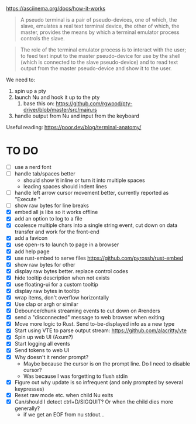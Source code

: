 https://asciinema.org/docs/how-it-works

> A pseudo terminal is a pair of pseudo-devices, one of which, the slave, emulates a real text terminal device, the other of which, the master, provides the means by which a terminal emulator process controls the slave. 

> The role of the terminal emulator process is to interact with the user; to feed text input to the master pseudo-device for use by the shell (which is connected to the slave pseudo-device) and to read text output from the master pseudo-device and show it to the user.

We need to:

1. spin up a pty
2. launch Nu and hook it up to the pty
   1. base this on: https://github.com/rgwood/pty-driver/blob/master/src/main.rs
3. handle output from Nu and input from the keyboard

Useful reading:
https://poor.dev/blog/terminal-anatomy/

# TO DO

- [ ] use a nerd font
- [ ] handle tab/spaces better
  - should show \t inline or turn it into multiple spaces
  - leading spaces should indent lines
- [ ] handle left arrow cursor movement better, currently reported as "Execute "
- [ ] show raw bytes for line breaks
- [x] embed all js libs so it works offline
- [x] add an option to log to a file
- [x] coalesce multiple chars into a single string event, cut down on data transfer and work for the front-end
- [x] add a favicon
- [x] use open-rs to launch to page in a browser
- [x] add help page
- [x] use rust-embed to serve files https://github.com/pyrossh/rust-embed
- [x] show raw bytes for other
- [x] display raw bytes better. replace control codes
- [x] hide tooltip description when not exists
- [x] use floating-ui for a custom tooltip
- [x] display raw bytes in tooltip
- [x] wrap <span> items, don't overflow horizontally
- [x] Use clap or argh or similar
- [x] Debounce/chunk streaming events to cut down on #renders
- [x] send a "disconnected" message to web browser when exiting
- [x] Move more logic to Rust. Send to-be-displayed info as a new type
- [x] Start using VTE to parse output stream: https://github.com/alacritty/vte
- [x] Spin up web UI (Axum?)
- [x] Start logging all events
- [x] Send tokens to web UI
- [x] Why doesn't it render prompt?
  - Maybe because the cursor is on the prompt line. Do I need to disable cursor? 
  - Was because I was forgetting to flush stdin
- [x] Figure out why update is so infrequent (and only prompted by several keypresses)
- [x] Reset raw mode etc. when child Nu exits
- [x] Can/should I detect ctrl+D/SIGQUIT? Or when the child dies more generally?
  - if we get an EOF from nu stdout...